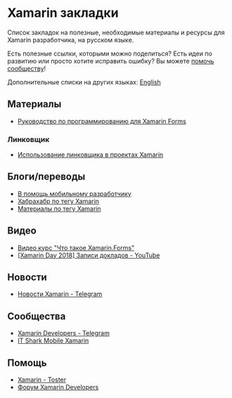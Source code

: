 # Xamarin закладки

Список закладок на полезные, необходимые материалы и ресурсы для Xamarin разработчика, на русском языке.

Есть полезные ссылки, которыми можно поделиться? Есть идеи по развитию или просто хотите исправить ошибку?
Вы можете [помочь сообществу](https://github.com/wcoder/awesome-xamarin-bookmarks/pulls)!

Дополнительные списки на других языках:  [English](/README.md)

## Материалы
* [Руководство по программированию для Xamarin Forms](https://metanit.com/sharp/xamarin/)

### Линковщик
* [Использование линковщика в проектах Xamarin](https://xamdev.ru/linking-in-xamarin/)

## Блоги/переводы
* [В помощь мобильному разработчику](https://xamdev.ru/)
* [Хабрахабр по тегу Xamarin](https://habrahabr.ru/search/?q=xamarin)
* [Материалы по тегу Xamarin](https://wcoder.github.io/tags/#xamarin)

## Видео
* [Видео курс "Что такое Xamarin.Forms"](https://itvdn.com/ru/video/xamarin)
* [[Xamarin Day 2018] Записи докладов - YouTube](https://www.youtube.com/playlist?list=PLVDsxiCH_PqQm01GHH7PSFTmrM2_VIUfI)

## Новости
* [Новости Xamarin - Telegram](https://t.me/xamarin_ru)

## Сообщества
* [Xamarin Developers - Telegram](https://t.me/xamarin_russia)
* [IT Shark Mobile Xamarin](https://github.com/it-shark-pro/mobile-xamarin)

## Помощь
* [Xamarin - Toster](https://toster.ru/tag/xamarin/questions)
* [Форум Xamarin Developers](https://forums.xamdev.ru/)

